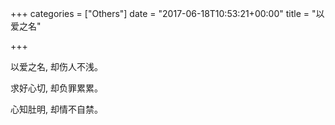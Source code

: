 +++
categories = ["Others"]
date = "2017-06-18T10:53:21+00:00"
title = "以爱之名"

+++


以爱之名, 却伤人不浅。

求好心切, 却负罪累累。

心知肚明, 却情不自禁。
